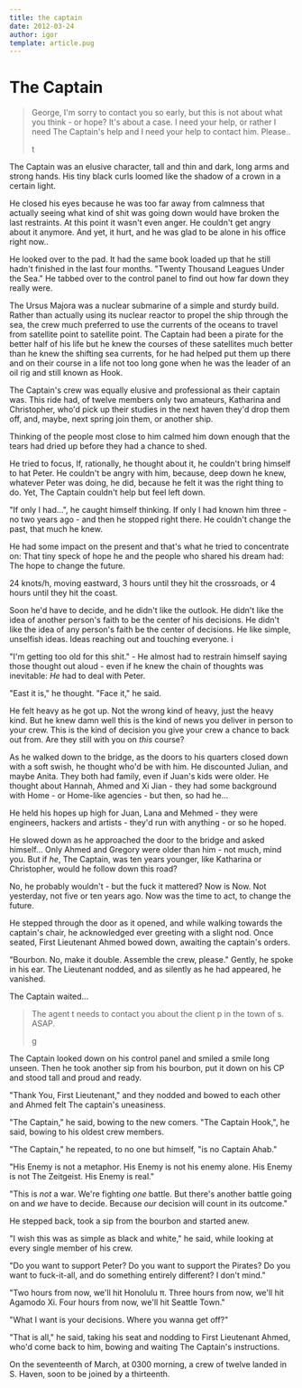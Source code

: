 ```yaml
---
title: the captain
date: 2012-03-24
author: igor
template: article.pug
---
```


# The Captain

> George, I'm sorry to contact you so early, but this is not about what you think - or hope? It's about a case. I need your help, or rather I need The Captain's help and I need your help to contact him. Please..
>
> t

The Captain was an elusive character, tall and thin and dark, long arms and strong hands.
His tiny black curls loomed like the shadow of a crown in a certain light.

He closed his eyes because he was too far away from calmness that actually seeing what kind of shit was going down would have broken the last restraints.
At this point it wasn't even anger.
He couldn't get angry about it anymore.
And yet, it hurt, and he was glad to be alone in his office right now..

He looked over to the pad.
It had the same book loaded up that he still hadn't finished in the last four months.
"Twenty Thousand Leagues Under the Sea." He tabbed over to the control panel to find out how far down they really were.

The Ursus Majora was a nuclear submarine of a simple and sturdy build.
Rather than actually using its nuclear reactor to propel the ship through the sea, the crew much preferred to use the currents of the oceans to travel from satellite point to satellite point.
The Captain had been a pirate for the better half of his life but he knew the courses of these satellites much better than he knew the shifting sea currents, for he had helped put them up there and on their course in a life not too long gone when he was the leader of an oil rig and still known as Hook.

The Captain's crew was equally elusive and professional as their captain was.
This ride had, of twelve members only two amateurs, Katharina and Christopher, who'd pick up their studies in the next haven they'd drop them off, and, maybe, next spring join them, or another ship.

Thinking of the people most close to him calmed him down enough that the tears had dried up before they had a chance to shed.

He tried to focus, If, rationally, he thought about it, he couldn't bring himself to hat Peter.
He couldn't be angry with him, because, deep down he knew, whatever Peter was doing, he did, because he felt it was the right thing to do.
Yet, The Captain couldn't help but feel left down.

"If only I had...", he caught himself thinking.
If only I had known him three - no two years ago - and then he stopped right there.
He couldn't change the past, that much he knew.

He had some impact on the present and that's what he tried to concentrate on: That tiny speck of hope he and the people who shared his dream had: The hope to change the future.

24 knots/h, moving eastward, 3 hours until they hit the crossroads, or 4 hours until they hit the coast.

Soon he'd have to decide, and he didn't like the outlook.
He didn't like the idea of another person's faith to be the center of his decisions.
He didn't like the idea of any person's faith be the center of decisions.
He like simple, unselfish ideas.
Ideas reaching out and touching everyone.
i

"I'm getting too old for this shit." - He almost had to restrain himself saying those thought out aloud - even if he knew the chain of thoughts was inevitable: *He* had to deal with Peter.

"East it is," he thought.
"Face it," he said.

He felt heavy as he got up.
Not the wrong kind of heavy, just the heavy kind.
But he knew damn well this is the kind of news you deliver in person to your crew.
This is the kind of decision you give your crew a chance to back out from.
Are they still with you on *this* course?

As he walked down to the bridge, as the doors to his quarters closed down with a soft swish, he thought who'd be with him.
He discounted Julian, and maybe Anita.
They both had family, even if Juan's kids were older.
He thought about Hannah, Ahmed and Xi Jian - they had some background with Home - or Home-like agencies - but then, so had he...

He held his hopes up high for Juan, Lana and Mehmed - they were engineers, hackers and artists - they'd run with anything - or so he hoped.

He slowed down as he approached the door to the bridge and asked himself...
Only Ahmed and Gregory were older than him - not much, mind you.
But if *he*, The Captain, was ten years younger, like Katharina or Christopher, would he follow down this road?

No, he probably wouldn't - but the fuck it mattered? Now is Now.
Not yesterday, not five or ten years ago.
Now was the time to act, to change the future.

He stepped through the door as it opened, and while walking towards the captain's chair, he acknowledged ever greeting with a slight nod.
Once seated, First Lieutenant Ahmed bowed down, awaiting the captain's orders.

"Bourbon.
No, make it double.
Assemble the crew, please." Gently, he spoke in his ear.
The Lieutenant nodded, and as silently as he had appeared, he vanished.

The Captain waited...

> The agent t needs to contact you about the client p in the town of s. ASAP.
>
> g

The Captain looked down on his control panel and smiled a smile long unseen.
Then he took another sip from his bourbon, put it down on his CP and stood tall and proud and ready.

"Thank You, First Lieutenant," and they nodded and bowed to each other and Ahmed felt The captain's uneasiness.

"The Captain," he said, bowing to the new comers.
"The Captain Hook,", he said, bowing to his oldest crew members.

"The Captain," he repeated, to no one but himself, "is no Captain Ahab."

"His Enemy is not a metaphor.
His Enemy is not his enemy alone.
His Enemy is not The Zeitgeist.
His Enemy is real."

"This is *not* a war.
We're fighting *one* battle.
But there's another battle going on and *we* have to decide.
Because *our* decision will count in its outcome."

He stepped back, took a sip from the bourbon and started anew.

"I wish this was as simple as black and white," he said, while looking at every single member of his crew.

"Do you want to support Peter? Do you want to support the Pirates? Do you want to fuck-it-all, and do something entirely different? I don't mind."

"Two hours from now, we'll hit Honolulu π.
Three hours from now, we'll hit Agamodo Xi.
Four hours from now, we'll hit Seattle Town."

"What I want is your decisions.
Where you wanna get off?"

"That is all," he said, taking his seat and nodding to First Lieutenant Ahmed, who'd come back to him, bowing and waiting The Captain's instructions.

On the seventeenth of March, at 0300 morning, a crew of twelve landed in S.
Haven, soon to be joined by a thirteenth.
